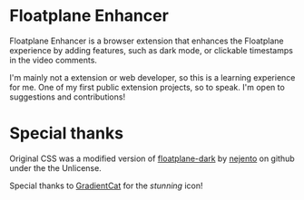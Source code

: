 # Floatplane Enhancer
Floatplane Enhancer is a browser extension that enhances the Floatplane experience by adding features, such as dark mode, or clickable timestamps in the video comments.

I'm mainly not a extension or web developer, so this is a learning experience for me. One of my first public extension projects, so to speak. I'm open to suggestions and contributions!

# Special thanks
Original CSS was a modified version of [floatplane-dark](https://github.com/nejento/floatplane-dark/blob/master/LICENSE) by [nejento](https://github.com/nejento) on github under the the Unlicense.

Special thanks to [GradientCat](https://gc.omg.lol/) for the *stunning* icon!